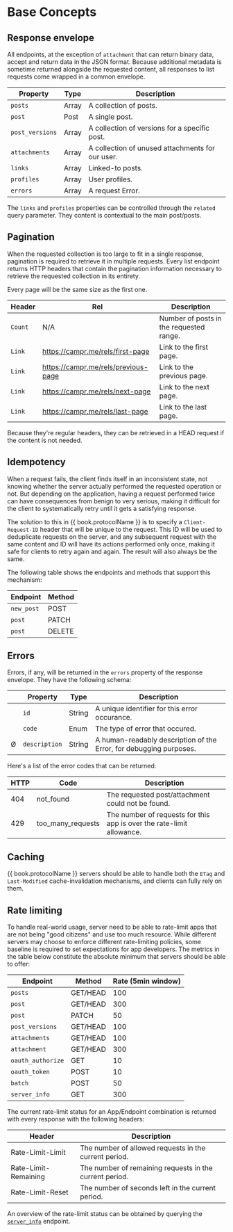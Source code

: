 # Base Concepts

## Response envelope

All endpoints, at the exception of `attachment` that can return binary data, accept and return data in the JSON format.
Because additional metadata is sometime returned alongside the requested content, all responses to list requests come wrapped in a common envelope.

| Property        | Type              | Description                                      |
| --------------- | ----------------- | ------------------------------------------------ |
| `posts`         | Array<Post>       | A collection of posts.                           |
| `post`          | Post              | A single post.                                   |
| `post_versions` | Array<Version>    | A collection of versions for a specific post.    |
| `attachments`   | Array<Attachment> | A collection of unused attachments for our user. |
| `links`         | Array<Post>       | Linked-to posts.                                 |
| `profiles`      | Array<Profile>    | User profiles.                                   |
| `errors`        | Array<Error>      | A request Error.                                 |

The `links` and `profiles` properties can be controlled through the `related` query parameter. They content is contextual to the main post/posts.

## Pagination

When the requested collection is too large to fit in a single response, pagination is required to retrieve it in multiple requests.
Every list endpoint returns HTTP headers that contain the pagination information necessary to retrieve the requested collection in its entirety.

Every page will be the same size as the first one.

| Header    | Rel                                 | Description                             |
| -------   | ----------------------------------- | --------------------------------------- |
| `Count`   | N/A                                 | Number of posts in the requested range. |
| `Link`    | https://campr.me/rels/first-page    | Link to the first page.                 |
| `Link`    | https://campr.me/rels/previous-page | Link to the previous page.              |
| `Link`    | https://campr.me/rels/next-page     | Link to the next page.                  |
| `Link`    | https://campr.me/rels/last-page     | Link to the last page.                  |

Because they're regular headers, they can be retrieved in a HEAD request if the content is not needed.

## Idempotency

When a request fails, the client finds itself in an inconsistent state, not knowing whether the server actually performed the requested operation or not. But depending on the application, having a request performed twice can have consequences from benign to very serious, making it difficult for the client to systematically retry until it gets a satisfying response.

The solution to this in {{ book.protocolName }} is to specify a `Client-Request-ID` header that will be unique to the request. This ID will be used to deduplicate requests on the server, and any subsequent request with the same content and ID will have its actions performed only once, making it safe for clients to retry again and again. The result will also always be the same.

The following table shows the endpoints and methods that support this mechanism:

| Endpoint   | Method |
| ---------- | ------ |
| `new_post` | POST   |
| `post`     | PATCH  |
| `post`     | DELETE |

## Errors

Errors, if any, will be returned in the `errors` property of the response envelope. They have the following schema:

| | Property      | Type   | Description                                                        |
|-| ------------- | ------ | ------------------------------------------------------------------ |
| | `id`          | String | A unique identifier for this error occurance.                      |
| | `code`        | Enum   | The type of error that occured.                                    |
|Ø| `description` | String | A human-readably description of the Error, for debugging purposes. |

Here's a list of the error codes that can be returned:

| HTTP | Code                | Description                                                           |
| ---- | ------------------- | --------------------------------------------------------------------- |
| 404  | not_found           | The requested post/attachment could not be found.                     |
| 429  | too\_many\_requests | The number of requests for this app is over the rate-limit allowance. |

## Caching

{{ book.protocolName }} servers should be able to handle both the `ETag` and `Last-Modified` cache-invalidation mechanisms, and clients can fully rely on them.

## Rate limiting

To handle real-world usage, server need to be able to rate-limit apps that are not being "good citizens" and use too much resource. While different servers may choose to enforce different rate-limiting policies, some baseline is required to set expectations for app developers. The metrics in the table below constitute the absolute minimum that servers should be able to offer:

| Endpoint          | Method   | Rate (5min window) |
| ----------------- | -------- | ------------------ |
| `posts`           | GET/HEAD | 100                |
| `post`            | GET/HEAD | 300                |
| `post`            | PATCH    | 50                 |
| `post_versions`   | GET/HEAD | 100                |
| `attachments`     | GET/HEAD | 100                |
| `attachment`      | GET/HEAD | 300                |
| `oauth_authorize` | GET      | 10                 |
| `oauth_token`     | POST     | 10                 |
| `batch`           | POST     | 50                 |
| `server_info`     | GET      | 300                |

The current rate-limit status for an App/Endpoint combination is returned with every response with the following headers:

| Header               | Description                                             |
| -------------------- | ------------------------------------------------------- |
| Rate-Limit-Limit     | The number of allowed requests in the current period.   |
| Rate-Limit-Remaining | The number of remaining requests in the current period. |
| Rate-Limit-Reset     | The number of seconds left in the current period.       |

An overview of the rate-limit status can be obtained by querying the [`server_info`](/api-references/server-info.md) endpoint.